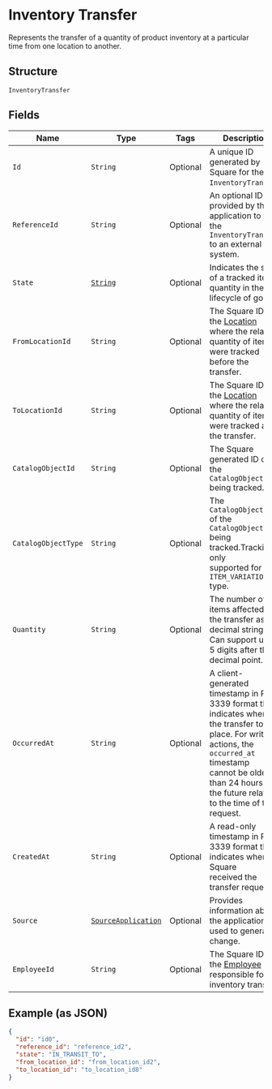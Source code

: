 
# Inventory Transfer

Represents the transfer of a quantity of product inventory at a
particular time from one location to another.

## Structure

`InventoryTransfer`

## Fields

| Name | Type | Tags | Description | Getter |
|  --- | --- | --- | --- | --- |
| `Id` | `String` | Optional | A unique ID generated by Square for the<br>`InventoryTransfer`. | String getId() |
| `ReferenceId` | `String` | Optional | An optional ID provided by the application to tie the<br>`InventoryTransfer` to an external system. | String getReferenceId() |
| `State` | [`String`](/doc/models/inventory-state.md) | Optional | Indicates the state of a tracked item quantity in the lifecycle of goods. | String getState() |
| `FromLocationId` | `String` | Optional | The Square ID of the [Location](#type-location) where the related<br>quantity of items were tracked before the transfer. | String getFromLocationId() |
| `ToLocationId` | `String` | Optional | The Square ID of the [Location](#type-location) where the related<br>quantity of items were tracked after the transfer. | String getToLocationId() |
| `CatalogObjectId` | `String` | Optional | The Square generated ID of the<br>`CatalogObject` being tracked. | String getCatalogObjectId() |
| `CatalogObjectType` | `String` | Optional | The `CatalogObjectType` of the<br>`CatalogObject` being tracked.Tracking is only<br>supported for the `ITEM_VARIATION` type. | String getCatalogObjectType() |
| `Quantity` | `String` | Optional | The number of items affected by the transfer as a decimal string.<br>Can support up to 5 digits after the decimal point. | String getQuantity() |
| `OccurredAt` | `String` | Optional | A client-generated timestamp in RFC 3339 format that indicates when<br>the transfer took place. For write actions, the `occurred_at` timestamp<br>cannot be older than 24 hours or in the future relative to the time of the<br>request. | String getOccurredAt() |
| `CreatedAt` | `String` | Optional | A read-only timestamp in RFC 3339 format that indicates when Square<br>received the transfer request. | String getCreatedAt() |
| `Source` | [`SourceApplication`](/doc/models/source-application.md) | Optional | Provides information about the application used to generate a change. | SourceApplication getSource() |
| `EmployeeId` | `String` | Optional | The Square ID of the [Employee](#type-employee) responsible for the<br>inventory transfer. | String getEmployeeId() |

## Example (as JSON)

```json
{
  "id": "id0",
  "reference_id": "reference_id2",
  "state": "IN_TRANSIT_TO",
  "from_location_id": "from_location_id2",
  "to_location_id": "to_location_id8"
}
```

